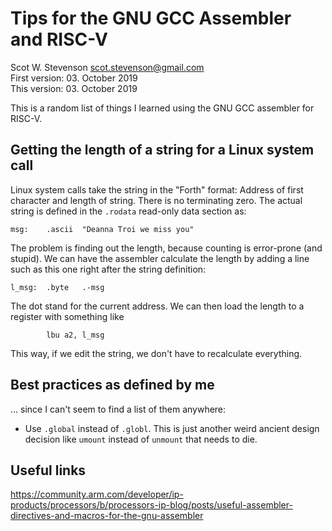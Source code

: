 # Tips for the GNU GCC Assembler and RISC-V
Scot W. Stevenson <scot.stevenson@gmail.com>   
First version: 03. October 2019  
This version: 03. October 2019  

This is a random list of things I learned using the GNU GCC assembler for RISC-V. 

## Getting the length of a string for a Linux system call

Linux system calls take the string in the "Forth" format: Address of first
character and length of string. There is no terminating zero. The actual string
is defined in the `.rodata` read-only data section as:

```
msg:    .ascii  "Deanna Troi we miss you"
```

The problem is finding out the length, because counting is error-prone (and
stupid). We can have the assembler calculate the length by adding a line such as
this one right after the string definition: 

```
l_msg:  .byte   .-msg
```

The dot stand for the current address. We can then load the length to a register
with something like

```
        lbu a2, l_msg
```

This way, if we edit the string, we don't have to recalculate everything.

## Best practices as defined by me

... since I can't seem to find a list of them anywhere:

- Use `.global` instead of `.globl`. This is just another weird ancient design
  decision like `umount` instead of `unmount` that needs to die.

## Useful links 

https://community.arm.com/developer/ip-products/processors/b/processors-ip-blog/posts/useful-assembler-directives-and-macros-for-the-gnu-assembler

